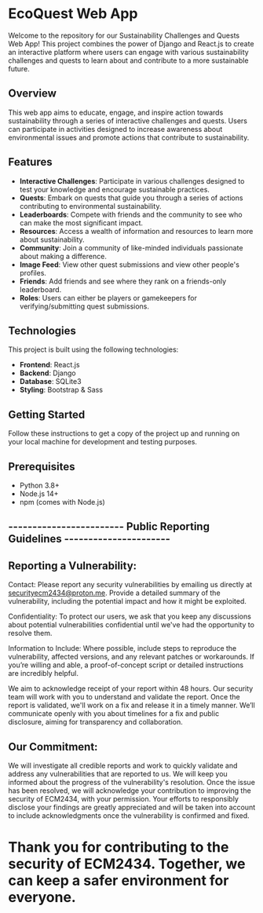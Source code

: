 # EcoQuest Web App

Welcome to the repository for our Sustainability Challenges and Quests Web App! This project combines the power of Django and React.js to create an interactive platform where users can engage with various sustainability challenges and quests to learn about and contribute to a more sustainable future.

## Overview

This web app aims to educate, engage, and inspire action towards sustainability through a series of interactive challenges and quests. Users can participate in activities designed to increase awareness about environmental issues and promote actions that contribute to sustainability.

## Features

- **Interactive Challenges**: Participate in various challenges designed to test your knowledge and encourage sustainable practices.
- **Quests**: Embark on quests that guide you through a series of actions contributing to environmental sustainability.
- **Leaderboards**: Compete with friends and the community to see who can make the most significant impact.
- **Resources**: Access a wealth of information and resources to learn more about sustainability.
- **Community**: Join a community of like-minded individuals passionate about making a difference.
- **Image Feed**: View other quest submissions and view other people's profiles.
- **Friends**: Add friends and see where they rank on a friends-only leaderboard.
- **Roles**: Users can either be players or gamekeepers for verifying/submitting quest submissions.

## Technologies

This project is built using the following technologies:

- **Frontend**: React.js
- **Backend**: Django
- **Database**: SQLite3
- **Styling**: Bootstrap & Sass

## Getting Started

Follow these instructions to get a copy of the project up and running on your local machine for development and testing purposes.

## Prerequisites

- Python 3.8+
- Node.js 14+
- npm (comes with Node.js)

## ------------------------ Public Reporting Guidelines ----------------------

## Reporting a Vulnerability: #

Contact: Please report any security vulnerabilities by emailing us directly at securityecm2434@proton.me. Provide a detailed summary of the vulnerability, including the potential impact and how it might be exploited.

Confidentiality: To protect our users, we ask that you keep any discussions about potential vulnerabilities confidential until we've had the opportunity to resolve them.

Information to Include: Where possible, include steps to reproduce the vulnerability, affected versions, and any relevant patches or workarounds. If you’re willing and able, a proof-of-concept script or detailed instructions are incredibly helpful.

We aim to acknowledge receipt of your report within 48 hours. Our security team will work with you to understand and validate the report. Once the report is validated, we'll work on a fix and release it in a timely manner. We’ll communicate openly with you about timelines for a fix and public disclosure, aiming for transparency and collaboration.

## Our Commitment: #

We will investigate all credible reports and work to quickly validate and address any vulnerabilities that are reported to us.
We will keep you informed about the progress of the vulnerability's resolution.
Once the issue has been resolved, we will acknowledge your contribution to improving the security of ECM2434, with your permission.
Your efforts to responsibly disclose your findings are greatly appreciated and will be taken into account to include acknowledgments once the vulnerability is confirmed and fixed.

# Thank you for contributing to the security of ECM2434. Together, we can keep a safer environment for everyone.
